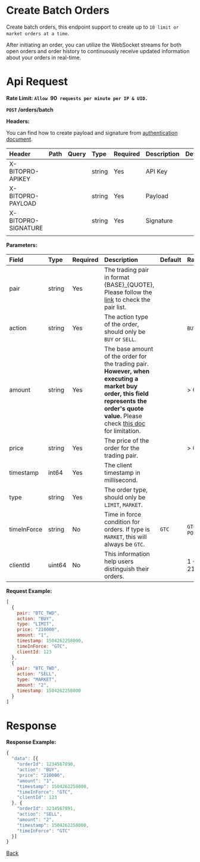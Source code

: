 # Create Batch Orders

Create batch orders, this endpoint support to create up to `10 limit or market orders at a time`.

> 
After initiating an order, you can utilize the WebSocket streams for both open orders and order history to continuously receive updated information about your orders in real-time.


# Api Request
**Rate Limit: `Allow `90` requests per minute per IP & UID.`**

**`POST` /orders/batch**

**Headers:**

You can find how to create payload and signature from [authentication document](../../README.md#api-security-protocol).

| Header              | Path | Query | Type   | Required | Description                       | Default | Range | Example |
| :------------------ | :--- | :---- | :----- | :------- | :-------------------------------- | :------ | :---- | :------ |
| X-BITOPRO-APIKEY    |      |       | string | Yes      | API Key     |         |       |         |
| X-BITOPRO-PAYLOAD   |      |       | string | Yes      | Payload    |         |       |         |
| X-BITOPRO-SIGNATURE |      |       | string | Yes      | Signature|         |       |         |
|                     |      |       |        |          |                                   |         |       |         |

**Parameters:**

| Field       | Type   | Required | Description                                                                                                                  | Default | Range              | Example       |
| :---------- | :----- | :------- | :--------------------------------------------------------------------------------------------------------------------------- | :------ | :----------------- | :------------ |
| pair        | string | Yes      | The trading pair in format {BASE}_{QUOTE}, Please follow the [link](https://www.bitopro.com/fees) to check the pair list.    |         |                    | bito\_eth     |
| action      | string | Yes      | The action type of the order, should only be `BUY` or `SELL`.                                                                |         | `BUY` or `SELL`    | `BUY`         |
| amount      | string | Yes      | The base amount of the order for the trading pair. **However, when executing a market buy order, this field represents the order's quote value.** Please check [this doc](../public/get_trading_pair_info.md) for limitation. |         | > 0                | 100           |
| price       | string | Yes      | The price of the order for the trading pair.                                                                                 |         | > 0                | 10            |
| timestamp   | int64  | Yes      | The client timestamp in millisecond.                                                                                         |         |                    | 1504262258000 |
| type        | string | Yes      | The order type, should only be `LIMIT`, `MARKET`.                                                                            |
| timeInForce | string | No       | Time in force condition for orders. If type is `MARKET`, this will always be `GTC`.                                          | `GTC`   | `GTC`, `POST_ONLY` | POST_ONLY     |
| clientId    | uint64 | No       | This information help users distinguish their orders.                                                                        |         | 1 ~ 2147483647     | 12345         |


**Request Example:**

```javascript
[
  {
    pair: "BTC_TWD",
    action: "BUY",
    type: "LIMIT",
    price: "210000",
    amount: "1",
    timestamp: 1504262258000,
    timeInForce: "GTC",
    clientId: 123
  }, 
  {
    pair: "BTC_TWD",
    action: "SELL",
    type: "MARKET",
    amount: "2",
    timestamp: 1504262258000
  }
]
```

# Response

**Response Example:**

```javascript
{
  "data": [{
    "orderId": 1234567890,
    "action": "BUY",
    "price": "210000",
    "amount": "1",
    "timestamp": 1504262258000,
    "timeInForce": "GTC",
    "clientId": 123
  }, {
    "orderId": 3234567891,
    "action": "SELL",
    "amount": "2",
    "timestamp": 1504262258000,
    "timeInForce": "GTC"
  }]
}
```
[Back](../summary.md)